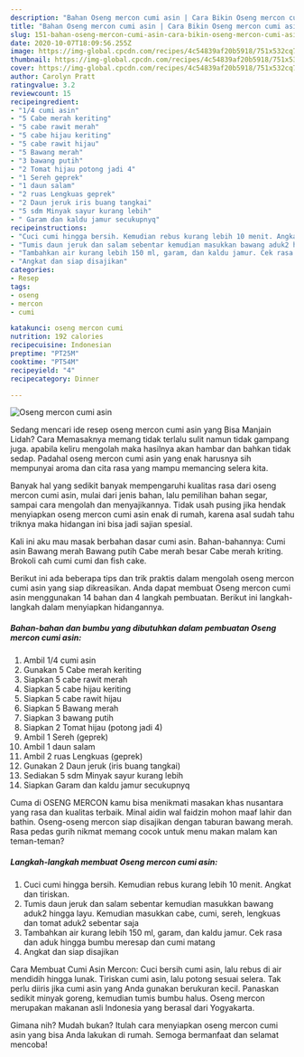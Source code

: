 ```yaml
---
description: "Bahan Oseng mercon cumi asin | Cara Bikin Oseng mercon cumi asin Yang Bikin Ngiler"
title: "Bahan Oseng mercon cumi asin | Cara Bikin Oseng mercon cumi asin Yang Bikin Ngiler"
slug: 151-bahan-oseng-mercon-cumi-asin-cara-bikin-oseng-mercon-cumi-asin-yang-bikin-ngiler
date: 2020-10-07T18:09:56.255Z
image: https://img-global.cpcdn.com/recipes/4c54839af20b5918/751x532cq70/oseng-mercon-cumi-asin-foto-resep-utama.jpg
thumbnail: https://img-global.cpcdn.com/recipes/4c54839af20b5918/751x532cq70/oseng-mercon-cumi-asin-foto-resep-utama.jpg
cover: https://img-global.cpcdn.com/recipes/4c54839af20b5918/751x532cq70/oseng-mercon-cumi-asin-foto-resep-utama.jpg
author: Carolyn Pratt
ratingvalue: 3.2
reviewcount: 15
recipeingredient:
- "1/4 cumi asin"
- "5 Cabe merah keriting"
- "5 cabe rawit merah"
- "5 cabe hijau keriting"
- "5 cabe rawit hijau"
- "5 Bawang merah"
- "3 bawang putih"
- "2 Tomat hijau potong jadi 4"
- "1 Sereh geprek"
- "1 daun salam"
- "2 ruas Lengkuas geprek"
- "2 Daun jeruk iris buang tangkai"
- "5 sdm Minyak sayur kurang lebih"
- " Garam dan kaldu jamur secukupnyq"
recipeinstructions:
- "Cuci cumi hingga bersih. Kemudian rebus kurang lebih 10 menit. Angkat dan tiriskan."
- "Tumis daun jeruk dan salam sebentar kemudian masukkan bawang aduk2 hingga layu. Kemudian masukkan cabe, cumi, sereh, lengkuas dan tomat aduk2 sebentar saja"
- "Tambahkan air kurang lebih 150 ml, garam, dan kaldu jamur. Cek rasa dan aduk hingga bumbu meresap dan cumi matang"
- "Angkat dan siap disajikan"
categories:
- Resep
tags:
- oseng
- mercon
- cumi

katakunci: oseng mercon cumi 
nutrition: 192 calories
recipecuisine: Indonesian
preptime: "PT25M"
cooktime: "PT54M"
recipeyield: "4"
recipecategory: Dinner

---
```



![Oseng mercon cumi asin](https://img-global.cpcdn.com/recipes/4c54839af20b5918/751x532cq70/oseng-mercon-cumi-asin-foto-resep-utama.jpg)

Sedang mencari ide resep oseng mercon cumi asin yang Bisa Manjain Lidah? Cara Memasaknya memang tidak terlalu sulit namun tidak gampang juga. apabila keliru mengolah maka hasilnya akan hambar dan bahkan tidak sedap. Padahal oseng mercon cumi asin yang enak harusnya sih mempunyai aroma dan cita rasa yang mampu memancing selera kita.

Banyak hal yang sedikit banyak mempengaruhi kualitas rasa dari oseng mercon cumi asin, mulai dari jenis bahan, lalu pemilihan bahan segar, sampai cara mengolah dan menyajikannya. Tidak usah pusing jika hendak menyiapkan oseng mercon cumi asin enak di rumah, karena asal sudah tahu triknya maka hidangan ini bisa jadi sajian spesial.

Kali ini aku mau masak berbahan dasar cumi asin. Bahan-bahannya: Cumi asin Bawang merah Bawang putih Cabe merah besar Cabe merah kriting. Brokoli cah cumi cumi dan fish cake.


Berikut ini ada beberapa tips dan trik praktis dalam mengolah oseng mercon cumi asin yang siap dikreasikan. Anda dapat membuat Oseng mercon cumi asin menggunakan 14 bahan dan 4 langkah pembuatan. Berikut ini langkah-langkah dalam menyiapkan hidangannya.

<!--inarticleads1-->

##### Bahan-bahan dan bumbu yang dibutuhkan dalam pembuatan Oseng mercon cumi asin:

1. Ambil 1/4 cumi asin
1. Gunakan 5 Cabe merah keriting
1. Siapkan 5 cabe rawit merah
1. Siapkan 5 cabe hijau keriting
1. Siapkan 5 cabe rawit hijau
1. Siapkan 5 Bawang merah
1. Siapkan 3 bawang putih
1. Siapkan 2 Tomat hijau (potong jadi 4)
1. Ambil 1 Sereh (geprek)
1. Ambil 1 daun salam
1. Ambil 2 ruas Lengkuas (geprek)
1. Gunakan 2 Daun jeruk (iris buang tangkai)
1. Sediakan 5 sdm Minyak sayur kurang lebih
1. Siapkan  Garam dan kaldu jamur secukupnyq


Cuma di OSENG MERCON kamu bisa menikmati masakan khas nusantara yang rasa dan kualitas terbaik. Minal aidin wal faidzin mohon maaf lahir dan bathin. Oseng-oseng mercon siap disajikan dengan taburan bawang merah. Rasa pedas gurih nikmat memang cocok untuk menu makan malam kan teman-teman? 

<!--inarticleads2-->

##### Langkah-langkah membuat Oseng mercon cumi asin:

1. Cuci cumi hingga bersih. Kemudian rebus kurang lebih 10 menit. Angkat dan tiriskan.
1. Tumis daun jeruk dan salam sebentar kemudian masukkan bawang aduk2 hingga layu. Kemudian masukkan cabe, cumi, sereh, lengkuas dan tomat aduk2 sebentar saja
1. Tambahkan air kurang lebih 150 ml, garam, dan kaldu jamur. Cek rasa dan aduk hingga bumbu meresap dan cumi matang
1. Angkat dan siap disajikan


Cara Membuat Cumi Asin Mercon: Cuci bersih cumi asin, lalu rebus di air mendidih hingga lunak. Tiriskan cumi asin, lalu potong sesuai selera. Tak perlu diiris jika cumi asin yang Anda gunakan berukuran kecil. Panaskan sedikit minyak goreng, kemudian tumis bumbu halus. Oseng mercon merupakan makanan asli Indonesia yang berasal dari Yogyakarta. 

Gimana nih? Mudah bukan? Itulah cara menyiapkan oseng mercon cumi asin yang bisa Anda lakukan di rumah. Semoga bermanfaat dan selamat mencoba!
